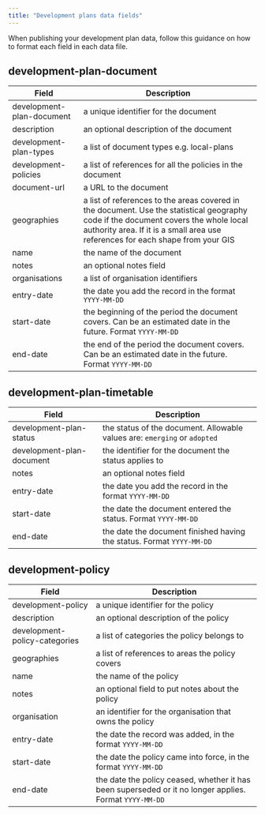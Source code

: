 ```yaml
---
title: "Development plans data fields"
---
```


When publishing your development plan data, follow this guidance on how to format each field in each data file.

## development-plan-document

Field  | Description
------------- | -------------
development-plan-document  | a unique identifier for the document
description  | an optional description of the document
development-plan-types | a list of document types e.g. local-plans
development-policies | a list of references for all the policies in the document
document-url | a URL to the document
geographies | a list of references to the areas covered in the document. Use the statistical geography code if the document covers the whole local authority area. If it is a small area use references for each shape from your GIS
name | the name of the document
notes | an optional notes field
organisations | a list of organisation identifiers
entry-date | the date you add the record in the format `YYYY-MM-DD`
start-date | the beginning of the period the document covers. Can be an estimated date in the future. Format `YYYY-MM-DD`
end-date | the end of the period the document covers. Can be an estimated date in the future. Format `YYYY-MM-DD`

## development-plan-timetable

Field  | Description
------------- | -------------
development-plan-status | the status of the document. Allowable values are: `emerging` or `adopted`
development-plan-document | the identifier for the document the status applies to
notes | an optional notes field
entry-date | the date you add the record in the format `YYYY-MM-DD`
start-date | the date the document entered the status. Format `YYYY-MM-DD`
end-date | the date the document finished having the status. Format `YYYY-MM-DD`

## development-policy

Field  | Description
------------- | -------------
development-policy | a unique identifier for the policy
description | an optional description of the policy
development-policy-categories | a list of categories the policy belongs to
geographies | a list of references to areas the policy covers
name | the name of the policy
notes | an optional field to put notes about the policy
organisation | an identifier for the organisation that owns the policy
entry-date | the date the record was added, in the format `YYYY-MM-DD`
start-date | the date the policy came into force, in the format `YYYY-MM-DD`
end-date | the date the policy ceased, whether it has been superseded or it no longer applies. Format `YYYY-MM-DD`

